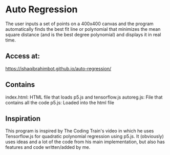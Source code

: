 # Auto Regression

The user inputs a set of points on a 400x400 canvas and the program
automatically finds the best fit line or polynomial that minimizes the
mean square distance (and is the best degree polynomial) and displays it
in real time.

## Access at:
https://ishaqibrahimbot.github.io/auto-regression/

## Contains

index.html: HTML file that loads p5.js and tensorflow.js
autoreg.js: File that contains all the code
p5.js: Loaded into the html file

## Inspiration

This program is inspired by The Coding Train's video in which he uses
Tensorflow.js for quadratic polynomial regression using p5.js. It (obviously)
uses ideas and a lot of the code from his main implementation, but also has
features and code written/added by me.
